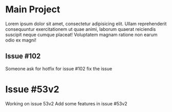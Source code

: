 # Main Project

Lorem ipsum dolor sit amet, consectetur adipisicing elit. Ullam reprehenderit consequuntur exercitationem ut quae animi, laborum quaerat reiciendis suscipit neque cumque placeat! Voluptatem magnam ratione non earum odio ex magni!

## Issue #102

Someone ask for hotfix for issue #102
fix the issue

# Issue #53v2
Working on issue 53v2
Add some features in issue #53v2